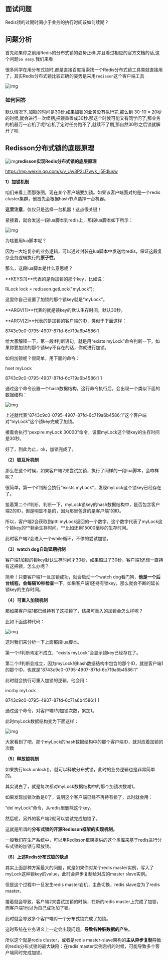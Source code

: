 ## 面试问题

Redis锁的过期时间小于业务的执行时间该如何续期？

## 问题分析

首先如果你之前用Redis的分布式锁的姿势正确,并且看过相应的官方文档的话,这个问题`So easy`.我们来看

 

很多同学在用分布式锁时,都是直接百度搜索找一个Redis分布式锁工具类就直接用了，其实Redis分布式锁比较正确的姿势是采用`redisson`这个客户端工具

![img](https://img-blog.csdnimg.cn/20190311091746328.jpg?x-oss-process=image/watermark,type_ZmFuZ3poZW5naGVpdGk,shadow_10,text_aHR0cHM6Ly9ibG9nLmNzZG4ubmV0L0ppU2h1aVNhblFpYW5MaQ==,size_16,color_FFFFFF,t_70)

### 如何回答

默认情况下,加锁的时间是30秒.如果加锁的业务没有执行完,那么到 30-10 = 20秒的时候,就会进行一次续期,把锁重置成30秒.那这个时候可能又有同学问了,那业务的机器万一宕机了呢?宕机了定时任务跑不了,就续不了期,那自然30秒之后锁就解开了呗.

 

## Redisson分布式锁的底层原理 

![img](https://img-blog.csdnimg.cn/20190328230407942.jpg?x-oss-process=image/watermark,type_ZmFuZ3poZW5naGVpdGk,shadow_10,text_aHR0cHM6Ly9ibG9nLmNzZG4ubmV0L0ppU2h1aVNhblFpYW5MaQ==,size_16,color_FFFFFF,t_70)**redisson实现Redis分布式锁的底层原理**

 

https://mp.weixin.qq.com/s/y_Uw3P2Ll7wvk_j5Fdlusw

**1）加锁机制**

咱们来看上面那张图，现在某个客户端要加锁。如果该客户端面对的是一个redis cluster集群，他首先会根据hash节点选择一台机器。

**这里注意**，仅仅只是选择一台机器！这点很关键！

紧接着，就会发送一段lua脚本到redis上，那段lua脚本如下所示：

![img](https://img-blog.csdnimg.cn/20190328230720469.jpg?x-oss-process=image/watermark,type_ZmFuZ3poZW5naGVpdGk,shadow_10,text_aHR0cHM6Ly9ibG9nLmNzZG4ubmV0L0ppU2h1aVNhblFpYW5MaQ==,size_16,color_FFFFFF,t_70)

 

为啥要用lua脚本呢？

因为一大坨复杂的业务逻辑，可以通过封装在lua脚本中发送给redis，保证这段复杂业务逻辑执行的**原子性**。

那么，这段lua脚本是什么意思呢？

**KEYS[1]**代表的是你加锁的那个key，比如说：

RLock lock = redisson.getLock("myLock");

这里你自己设置了加锁的那个锁key就是“myLock”。

**ARGV[1]**代表的就是锁key的默认生存时间，默认30秒。

**ARGV[2]**代表的是加锁的客户端的ID，类似于下面这样：

8743c9c0-0795-4907-87fd-6c719a6b4586:1

给大家解释一下，第一段if判断语句，就是用“exists myLock”命令判断一下，如果你要加锁的那个锁key不存在的话，你就进行加锁。

如何加锁呢？很简单，用下面的命令：

hset myLock 

  8743c9c0-0795-4907-87fd-6c719a6b4586:1 1

通过这个命令设置一个hash数据结构，这行命令执行后，会出现一个类似下面的数据结构：

![img](https://img-blog.csdnimg.cn/20190328230756937.jpg)

 

上述就代表“8743c9c0-0795-4907-87fd-6c719a6b4586:1”这个客户端对“myLock”这个锁key完成了加锁。

接着会执行“pexpire myLock 30000”命令，设置myLock这个锁key的生存时间是30秒。

好了，到此为止，ok，加锁完成了。

 

**（2）锁互斥机制**

那么在这个时候，如果客户端2来尝试加锁，执行了同样的一段lua脚本，会咋样呢？

很简单，第一个if判断会执行“exists myLock”，发现myLock这个锁key已经存在了。

接着第二个if判断，判断一下，myLock锁key的hash数据结构中，是否包含客户端2的ID，但是明显不是的，因为那里包含的是客户端1的ID。

所以，客户端2会获取到pttl myLock返回的一个数字，这个数字代表了myLock这个锁key的**剩余生存时间。**比如还剩15000毫秒的生存时间。

此时客户端2会进入一个while循环，不停的尝试加锁。

 

**（3）watch dog自动延期机制**

客户端1加锁的锁key默认生存时间才30秒，如果超过了30秒，客户端1还想一直持有这把锁，怎么办呢？

简单！只要客户端1一旦加锁成功，就会启动一个watch dog看门狗，**他是一个后台线程，会每隔10秒检查一下**，如果客户端1还持有锁key，那么就会不断的延长锁key的生存时间。

 

**（4）可重入加锁机制**

那如果客户端1都已经持有了这把锁了，结果可重入的加锁会怎么样呢？

比如下面这种代码：

![img](https://img-blog.csdnimg.cn/20190328231154539.png?x-oss-process=image/watermark,type_ZmFuZ3poZW5naGVpdGk,shadow_10,text_aHR0cHM6Ly9ibG9nLmNzZG4ubmV0L0ppU2h1aVNhblFpYW5MaQ==,size_16,color_FFFFFF,t_70)

 

这时我们来分析一下上面那段lua脚本。

第一个if判断肯定不成立，“exists myLock”会显示锁key已经存在了。

第二个if判断会成立，因为myLock的hash数据结构中包含的那个ID，就是客户端1的那个ID，也就是“8743c9c0-0795-4907-87fd-6c719a6b4586:1”

此时就会执行可重入加锁的逻辑，他会用：

incrby myLock 

 8743c9c0-0795-4907-87fd-6c71a6b4586:1 1

通过这个命令，对客户端1的加锁次数，累加1。

此时myLock数据结构变为下面这样：

![img](https://img-blog.csdnimg.cn/20190328231220198.jpg)

 

大家看到了吧，那个myLock的hash数据结构中的那个客户端ID，就对应着加锁的次数

 

**（5）释放锁机制**

如果执行lock.unlock()，就可以释放分布式锁，此时的业务逻辑也是非常简单的。

其实说白了，就是每次都对myLock数据结构中的那个加锁次数减1。

如果发现加锁次数是0了，说明这个客户端已经不再持有锁了，此时就会用：

“del myLock”命令，从redis里删除这个key。

然后呢，另外的客户端2就可以尝试完成加锁了。

这就是所谓的**分布式锁的开源Redisson框架的实现机制。**

一般我们在生产系统中，可以用Redisson框架提供的这个类库来基于redis进行分布式锁的加锁与释放锁。

 

 

**（6）上述Redis分布式锁的缺点**

其实上面那种方案最大的问题，就是如果你对某个redis master实例，写入了myLock这种锁key的value，此时会异步复制给对应的master slave实例。

但是这个过程中一旦发生redis master宕机，主备切换，redis slave变为了redis master。

接着就会导致，客户端2来尝试加锁的时候，在新的redis master上完成了加锁，而客户端1也以为自己成功加了锁。

此时就会导致多个客户端对一个分布式锁完成了加锁。

这时系统在业务语义上一定会出现问题，**导致各种脏数据的产生**。

 

所以这个就是redis cluster，或者是redis master-slave架构的**主从异步复制**导致的redis分布式锁的最大缺陷：在redis master实例宕机的时候，可能导致多个客户端同时完成加锁。